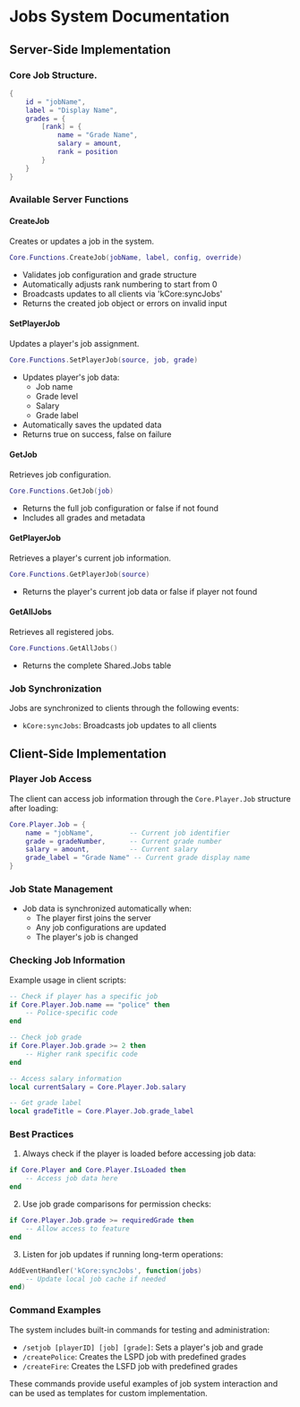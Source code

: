 # Jobs System Documentation

## Server-Side Implementation


### Core Job Structure.

```lua
{
    id = "jobName",
    label = "Display Name",
    grades = {
        [rank] = {
            name = "Grade Name",
            salary = amount,
            rank = position
        }
    }
}
```

### Available Server Functions

#### CreateJob
Creates or updates a job in the system.

```lua
Core.Functions.CreateJob(jobName, label, config, override)
```

* Validates job configuration and grade structure
* Automatically adjusts rank numbering to start from 0
* Broadcasts updates to all clients via 'kCore:syncJobs'
* Returns the created job object or errors on invalid input

#### SetPlayerJob
Updates a player's job assignment.

```lua
Core.Functions.SetPlayerJob(source, job, grade)
```

* Updates player's job data:
  * Job name
  * Grade level
  * Salary
  * Grade label
* Automatically saves the updated data
* Returns true on success, false on failure

#### GetJob
Retrieves job configuration.

```lua
Core.Functions.GetJob(job)
```

* Returns the full job configuration or false if not found
* Includes all grades and metadata

#### GetPlayerJob
Retrieves a player's current job information.

```lua
Core.Functions.GetPlayerJob(source)
```

* Returns the player's current job data or false if player not found

#### GetAllJobs
Retrieves all registered jobs.

```lua
Core.Functions.GetAllJobs()
```

* Returns the complete Shared.Jobs table

### Job Synchronization

Jobs are synchronized to clients through the following events:

* `kCore:syncJobs`: Broadcasts job updates to all clients

## Client-Side Implementation

### Player Job Access

The client can access job information through the `Core.Player.Job` structure after loading:

```lua
Core.Player.Job = {
    name = "jobName",         -- Current job identifier
    grade = gradeNumber,      -- Current grade number
    salary = amount,          -- Current salary
    grade_label = "Grade Name" -- Current grade display name
}
```

### Job State Management

* Job data is synchronized automatically when:
  * The player first joins the server
  * Any job configurations are updated
  * The player's job is changed

### Checking Job Information

Example usage in client scripts:

```lua
-- Check if player has a specific job
if Core.Player.Job.name == "police" then
    -- Police-specific code
end

-- Check job grade
if Core.Player.Job.grade >= 2 then
    -- Higher rank specific code
end

-- Access salary information
local currentSalary = Core.Player.Job.salary

-- Get grade label
local gradeTitle = Core.Player.Job.grade_label
```

### Best Practices

1. Always check if the player is loaded before accessing job data:
```lua
if Core.Player and Core.Player.IsLoaded then
    -- Access job data here
end
```

2. Use job grade comparisons for permission checks:
```lua
if Core.Player.Job.grade >= requiredGrade then
    -- Allow access to feature
end
```

3. Listen for job updates if running long-term operations:
```lua
AddEventHandler('kCore:syncJobs', function(jobs)
    -- Update local job cache if needed
end)
```

### Command Examples

The system includes built-in commands for testing and administration:

* `/setjob [playerID] [job] [grade]`: Sets a player's job and grade
* `/createPolice`: Creates the LSPD job with predefined grades
* `/createFire`: Creates the LSFD job with predefined grades

These commands provide useful examples of job system interaction and can be used as templates for custom implementation.